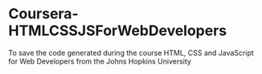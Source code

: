 # Coursera-HTMLCSSJSForWebDevelopers
To save the code generated during the course HTML, CSS and JavaScript for Web Developers from the Johns Hopkins University
